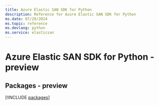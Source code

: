 ```yaml
---
title: Azure Elastic SAN SDK for Python
description: Reference for Azure Elastic SAN SDK for Python
ms.date: 07/29/2024
ms.topic: reference
ms.devlang: python
ms.service: elasticsan
---
```

# Azure Elastic SAN SDK for Python - preview
## Packages - preview
[!INCLUDE [packages](elastic-san-index.md)]